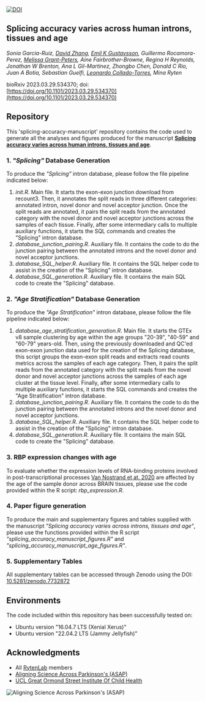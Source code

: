 [![DOI](https://zenodo.org/badge/470977869.svg)](https://zenodo.org/badge/latestdoi/470977869)


## Splicing accuracy varies across human introns, tissues and age

*Sonia Garcia-Ruiz, [David Zhang](https://github.com/dzhang32), [Emil K Gustavsson](https://github.com/egustavsson), Guillermo Rocamora-Perez, [Melissa Grant-Peters](https://github.com/mgrantpeters), Aine Fairbrother-Browne, Regina H Reynolds, Jonathan W Brenton, Ana L Gil-Martinez, Zhongbo Chen, Donald C Rio, Juan A Botia, Sebastian Guelfi, [Leonardo Collado-Torres](https://lcolladotor.github.io/), Mina Ryten*

bioRxiv 2023.03.29.534370;
doi: [https://doi.org/10.1101/2023.03.29.534370](https://doi.org/10.1101/2023.03.29.534370)


## Repository 

This 'splicing-accuracy-manuscript' repository contains the code used to generate all the analyses and figures produced for the manuscript [**Splicing accuracy varies across human introns, tissues and age**](https://doi.org/10.1101/2023.03.29.534370).


### 1. *"Splicing"* Database Generation

To produce the *"Splicing"* intron database, please follow the file pipeline indicated below:

1. *init.R*. Main file. It starts the exon-exon junction download from recount3. Then, it annotates the split reads in three different categories: annotated intron, novel donor and novel acceptor junction. Once the split reads are annotated, it pairs the split reads from the annotated category with the novel donor and novel acceptor junctions across the samples of each tissue. Finally, after some intermediary calls to multiple auxiliary functions, it starts the SQL commands and creates the "Splicing" intron database.
2. *database_junction_pairing.R*. Auxiliary file. It contains the code to do the junction pairing between the annotated introns and the novel donor and novel acceptor junctions.
3. *database_SQL_helper.R*. Auxiliary file. It contains the SQL helper code to assist in the creation of the "Splicing" intron database.
4. *database_SQL_generation.R*. Auxiliary file. It contains the main SQL code to create the "Splicing" database.

### 2. *"Age Stratification"* Database Generation

To produce the *"Age Stratification"* intron database, please follow the file pipeline indicated below:

1. *database_age_stratification_generation.R*. Main file. It starts the GTEx v8 sample clustering by age within the age groups "20-39", "40-59" and "60-79" years-old. Then, using the previously downloaded and QC'ed exon-exon junction data used for the creation of the Splicing database, this script groups the exon-exon split reads and extracts read counts metrics across the samples of each age category. Then, it pairs the split reads from the annotated category with the split reads from the novel donor and novel acceptor junctions across the samples of each age cluster at the tissue level. Finally, after some intermediary calls to multiple auxiliary functions, it starts the SQL commands and creates the "Age Stratification" intron database.
2. *database_junction_pairing.R*. Auxiliary file. It contains the code to do the junction pairing between the annotated introns and the novel donor and novel acceptor junctions.
3. *database_SQL_helper.R*. Auxiliary file. It contains the SQL helper code to assist in the creation of the "Splicing" intron database.
4. *database_SQL_generation.R*. Auxiliary file. It contains the main SQL code to create the "Splicing" database.

### 3. RBP expression changes with age

To evaluate whether the expression levels of RNA-binding proteins involved in post-transcriptional processes [Van Nostrand et at. 2020](https://www.nature.com/articles/s41586-020-2077-3) are affected by the age of the sample donor across BRAIN tissues, please use the code provided within the R script: *rbp_expression.R*.

### 4. Paper figure generation

To produce the main and supplementary figures and tables supplied with the manuscript *"Splicing accuracy varies across introns, tissues and age"*, please use the functions provided within the R script *"splicing_accuracy_manuscript_figures.R"* and *"splicing_accuracy_manuscript_age_figures.R"*.

### 5. Supplementary Tables

All supplementary tables can be accessed through Zenodo using the DOI: [10.5281/zenodo.7732872](https://zenodo.org/record/7732872)


## Environments

The code included within this repository has been successfully tested on:
* Ubuntu version "16.04.7 LTS (Xenial Xerus)"
* Ubuntu version "22.04.2 LTS (Jammy Jellyfish)"

## Acknowledgments

* All [RytenLab](https://rytenlab.com/) members
* [Aligning Science Across Parkinson's (ASAP)](https://parkinsonsroadmap.org/#)
* [UCL Great Ormond Street Institute Of Child Health](https://www.ucl.ac.uk/child-health/great-ormond-street-institute-child-health-0)

![Aligning Science Across Parkinson's (ASAP)](https://parkinsonsroadmap.org/wp-content/uploads/2020/10/cropped-ASAP_Logo_FullColor.png)
